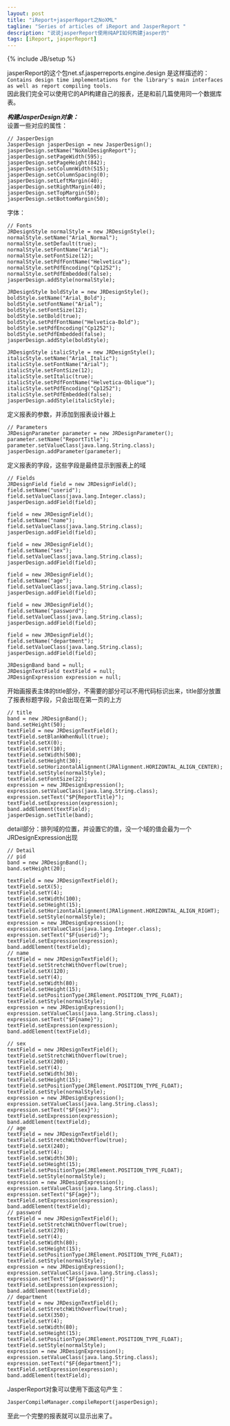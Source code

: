 ```yaml
---
layout: post
title: "iReport+jasperReport之NoXML"
tagline: "Series of articles of iReport and JasperReport "
description: "说说jasperReport使用纯API如何构建jasper的"
tags: [iReport, jasperReport]
---
```

{% include JB/setup %}

jasperReport的这个包net.sf.jasperreports.engine.design 是这样描述的：  
`Contains design time implementations for the library's main interfaces as well as report compiling tools.`  
因此我们完全可以使用它的API构建自己的报表，还是和前几篇使用同一个数据库表。  

***构建JasperDesign对象：***   
设置一些对应的属性：  
	
	// JasperDesign
	JasperDesign jasperDesign = new JasperDesign();
	jasperDesign.setName("NoXmlDesignReport");
	jasperDesign.setPageWidth(595);
	jasperDesign.setPageHeight(842);
	jasperDesign.setColumnWidth(515);
	jasperDesign.setColumnSpacing(0);
	jasperDesign.setLeftMargin(40);
	jasperDesign.setRightMargin(40);
	jasperDesign.setTopMargin(50);
	jasperDesign.setBottomMargin(50);
	
字体：  
	
	// Fonts
	JRDesignStyle normalStyle = new JRDesignStyle();
	normalStyle.setName("Arial_Normal");
	normalStyle.setDefault(true);
	normalStyle.setFontName("Arial");
	normalStyle.setFontSize(12);
	normalStyle.setPdfFontName("Helvetica");
	normalStyle.setPdfEncoding("Cp1252");
	normalStyle.setPdfEmbedded(false);
	jasperDesign.addStyle(normalStyle);

	JRDesignStyle boldStyle = new JRDesignStyle();
	boldStyle.setName("Arial_Bold");
	boldStyle.setFontName("Arial");
	boldStyle.setFontSize(12);
	boldStyle.setBold(true);
	boldStyle.setPdfFontName("Helvetica-Bold");
	boldStyle.setPdfEncoding("Cp1252");
	boldStyle.setPdfEmbedded(false);
	jasperDesign.addStyle(boldStyle);

	JRDesignStyle italicStyle = new JRDesignStyle();
	italicStyle.setName("Arial_Italic");
	italicStyle.setFontName("Arial");
	italicStyle.setFontSize(12);
	italicStyle.setItalic(true);
	italicStyle.setPdfFontName("Helvetica-Oblique");
	italicStyle.setPdfEncoding("Cp1252");
	italicStyle.setPdfEmbedded(false);
	jasperDesign.addStyle(italicStyle);
	
定义报表的参数，并添加到报表设计器上  
	
	// Parameters
	JRDesignParameter parameter = new JRDesignParameter();
	parameter.setName("ReportTitle");
	parameter.setValueClass(java.lang.String.class);
	jasperDesign.addParameter(parameter);  
	
定义报表的字段，这些字段是最终显示到报表上的域  
	
	// Fields
	JRDesignField field = new JRDesignField();
	field.setName("userid");
	field.setValueClass(java.lang.Integer.class);
	jasperDesign.addField(field);

	field = new JRDesignField();
	field.setName("name");
	field.setValueClass(java.lang.String.class);
	jasperDesign.addField(field);

	field = new JRDesignField();
	field.setName("sex");
	field.setValueClass(java.lang.String.class);
	jasperDesign.addField(field);

	field = new JRDesignField();
	field.setName("age");
	field.setValueClass(java.lang.String.class);
	jasperDesign.addField(field);

	field = new JRDesignField();
	field.setName("password");
	field.setValueClass(java.lang.String.class);
	jasperDesign.addField(field);

	field = new JRDesignField();
	field.setName("department");
	field.setValueClass(java.lang.String.class);
	jasperDesign.addField(field);

	JRDesignBand band = null;
	JRDesignTextField textField = null;
	JRDesignExpression expression = null;  
	
开始画报表主体的title部分，不需要的部分可以不用代码标识出来，title部分放置了报表标题字段，只会出现在第一页的上方  
	
	// title
	band = new JRDesignBand();
	band.setHeight(50);
	textField = new JRDesignTextField();
	textField.setBlankWhenNull(true);
	textField.setX(0);
	textField.setY(10);
	textField.setWidth(500);
	textField.setHeight(30);
	textField.setHorizontalAlignment(JRAlignment.HORIZONTAL_ALIGN_CENTER);
	textField.setStyle(normalStyle);
	textField.setFontSize(22);
	expression = new JRDesignExpression();
	expression.setValueClass(java.lang.String.class);
	expression.setText("$P{ReportTitle}");
	textField.setExpression(expression);
	band.addElement(textField);
	jasperDesign.setTitle(band);  
	
detail部分：排列域的位置，并设置它的值，没一个域的值会最为一个 JRDesignExpression出现  
	
	// Detail
	// pid
	band = new JRDesignBand();
	band.setHeight(20);

	textField = new JRDesignTextField();
	textField.setX(5);
	textField.setY(4);
	textField.setWidth(100);
	textField.setHeight(15);
	textField.setHorizontalAlignment(JRAlignment.HORIZONTAL_ALIGN_RIGHT);
	textField.setStyle(normalStyle);
	expression = new JRDesignExpression();
	expression.setValueClass(java.lang.Integer.class);
	expression.setText("$F{userid}");
	textField.setExpression(expression);
	band.addElement(textField);
	// name
	textField = new JRDesignTextField();
	textField.setStretchWithOverflow(true);
	textField.setX(120);
	textField.setY(4);
	textField.setWidth(80);
	textField.setHeight(15);
	textField.setPositionType(JRElement.POSITION_TYPE_FLOAT);
	textField.setStyle(normalStyle);
	expression = new JRDesignExpression();
	expression.setValueClass(java.lang.String.class);
	expression.setText("$F{name}");
	textField.setExpression(expression);
	band.addElement(textField);

	// sex
	textField = new JRDesignTextField();
	textField.setStretchWithOverflow(true);
	textField.setX(200);
	textField.setY(4);
	textField.setWidth(30);
	textField.setHeight(15);
	textField.setPositionType(JRElement.POSITION_TYPE_FLOAT);
	textField.setStyle(normalStyle);
	expression = new JRDesignExpression();
	expression.setValueClass(java.lang.String.class);
	expression.setText("$F{sex}");
	textField.setExpression(expression);
	band.addElement(textField);
	// age
	textField = new JRDesignTextField();
	textField.setStretchWithOverflow(true);
	textField.setX(240);
	textField.setY(4);
	textField.setWidth(30);
	textField.setHeight(15);
	textField.setPositionType(JRElement.POSITION_TYPE_FLOAT);
	textField.setStyle(normalStyle);
	expression = new JRDesignExpression();
	expression.setValueClass(java.lang.String.class);
	expression.setText("$F{age}");
	textField.setExpression(expression);
	band.addElement(textField);
	// password
	textField = new JRDesignTextField();
	textField.setStretchWithOverflow(true);
	textField.setX(270);
	textField.setY(4);
	textField.setWidth(80);
	textField.setHeight(15);
	textField.setPositionType(JRElement.POSITION_TYPE_FLOAT);
	textField.setStyle(normalStyle);
	expression = new JRDesignExpression();
	expression.setValueClass(java.lang.String.class);
	expression.setText("$F{password}");
	textField.setExpression(expression);
	band.addElement(textField);
	// department
	textField = new JRDesignTextField();
	textField.setStretchWithOverflow(true);
	textField.setX(350);
	textField.setY(4);
	textField.setWidth(80);
	textField.setHeight(15);
	textField.setPositionType(JRElement.POSITION_TYPE_FLOAT);
	textField.setStyle(normalStyle);
	expression = new JRDesignExpression();
	expression.setValueClass(java.lang.String.class);
	expression.setText("$F{department}");
	textField.setExpression(expression);
	band.addElement(textField);  
	
JasperReport对象可以使用下面这句产生：  
	
	JasperCompileManager.compileReport(jasperDesign);
	
至此一个完整的报表就可以显示出来了。